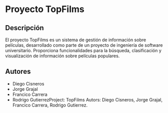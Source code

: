 # Proyecto TopFilms

## Descripción
El proyecto TopFilms es un sistema de gestión de información sobre películas, desarrollado como parte de un proyecto de ingeniería de software universitario. Proporciona funcionalidades para la búsqueda, clasificación y visualización de información sobre películas populares.

## Autores
- Diego Cisneros
- Jorge Grajal
- Francico Carrera
- Rodrigo GutierrezProject: TopFilms
Autors: Diego Cisneros, Jorge Grajal, Francico Carrera, Rodrigo Gutierrez.
